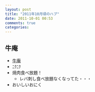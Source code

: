 ```yaml
---
layout: post
title: "2011年10月頃のハブ"
date: 2011-10-01 00:53
comments: true
categories: 
---
```

## 牛庵
  - [牛庵](http://www.gyuan.jp/)
  - ﾆｸﾆｸ
  - 焼肉食べ放題！
    - レバ刺し食べ放題なくなってた・・・
  - おいしいおにく
